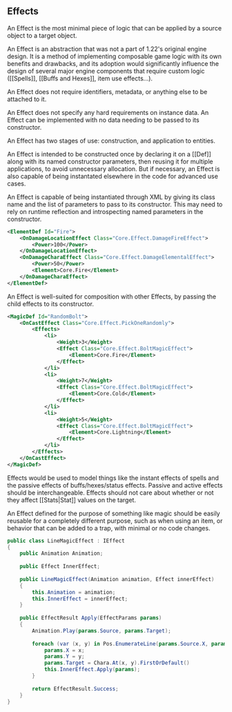 ## Effects

An Effect is the most minimal piece of logic that can be applied by a source object to a target object.

An Effect is an abstraction that was not a part of 1.22's original engine design. It is a method of implementing composable game logic with its own benefits and drawbacks, and its adoption would significantly influence the design of several major engine components that require custom logic ([[Spells]], [[Buffs and Hexes]], item use effects...).

An Effect does not require identifiers, metadata, or anything else to be attached to it.

An Effect does not specify any hard requirements on instance data. An Effect can be implemented with no data needing to be passed to its constructor.

An Effect has two stages of use: construction, and application to entities.

An Effect is intended to be constructed once by declaring it on a [[Def]] along with its named constructor parameters, then reusing it for multiple applications, to avoid unnecessary allocation. But if necessary, an Effect is also capable of being instantated elsewhere in the code for advanced use cases.

An Effect is capable of being instantiated through XML by giving its class name and the list of parameters to pass to its constructor. This may need to rely on runtime reflection and introspecting named parameters in the constructor.

```xml
<ElementDef Id="Fire">
	<OnDamageLocationEffect Class="Core.Effect.DamageFireEffect">
		<Power>100</Power>
	</OnDamageLocationEffect>
	<OnDamageCharaEffect Class="Core.Effect.DamageElementalEffect">
		<Power>50</Power>
		<Element>Core.Fire</Element>
	</OnDamageCharaEffect>
</ElementDef>
```

An Effect is well-suited for composition with other Effects, by passing the child effects to its constructor.

```xml
<MagicDef Id="RandomBolt">
	<OnCastEffect Class="Core.Effect.PickOneRandomly">
		<Effects>
			<li>
				<Weight>3</Weight>
				<Effect Class="Core.Effect.BoltMagicEffect">
					<Element>Core.Fire</Element>
				</Effect>
			</li>
			<li>
				<Weight>7</Weight>
				<Effect Class="Core.Effect.BoltMagicEffect">
					<Element>Core.Cold</Element>
				</Effect>
			</li>
			<li>
				<Weight>5</Weight>
				<Effect Class="Core.Effect.BoltMagicEffect">
					<Element>Core.Lightning</Element>
				</Effect>
			</li>
		</Effects>
	</OnCastEffect>
</MagicDef>
```

Effects would be used to model things like the instant effects of spells and the passive effects of buffs/hexes/status effects. Passive and active effects should be interchangeable. Effects should not care about whether or not they affect [[Stats|Stat]] values on the target.

An Effect defined for the purpose of something like magic should be easily reusable for a completely different purpose, such as when using an item, or behavior that can be added to a trap, with minimal or no code changes.

```csharp
public class LineMagicEffect : IEffect
{
	public Animation Animation;
	
	public Effect InnerEffect;
	
	public LineMagicEffect(Animation animation, Effect innerEffect)
	{
		this.Animation = animation;
		this.InnerEffect = innerEffect;
	}
	
	public EffectResult Apply(EffectParams params)
	{
		Animation.Play(params.Source, params.Target);
		
		foreach (var (x, y) in Pos.EnumerateLine(params.Source.X, params.Source.Y, params.X, params.Y)) {
			params.X = x;
			params.Y = y;
			params.Target = Chara.At(x, y).FirstOrDefault()
			this.InnerEffect.Apply(params);
		}
        
		return EffectResult.Success;
	}
}
```

